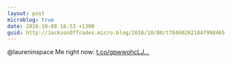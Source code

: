 ```yaml
---
layout: post
microblog: true
date: 2016-10-08 16:53 +1300
guid: http://JacksonOfTrades.micro.blog/2016/10/08/t784602621847998465.html
---
```

@laureninspace Me right now: [t.co/gpwwohcLJ...](https://t.co/gpwwohcLJy)
